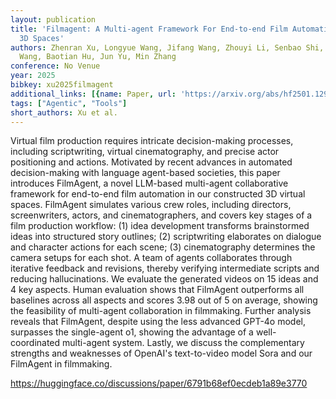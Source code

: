 ```yaml
---
layout: publication
title: 'Filmagent: A Multi-agent Framework For End-to-end Film Automation In Virtual
  3D Spaces'
authors: Zhenran Xu, Longyue Wang, Jifang Wang, Zhouyi Li, Senbao Shi, Xue Yang, Yiyu
  Wang, Baotian Hu, Jun Yu, Min Zhang
conference: No Venue
year: 2025
bibkey: xu2025filmagent
additional_links: [{name: Paper, url: 'https://arxiv.org/abs/hf2501.12909'}]
tags: ["Agentic", "Tools"]
short_authors: Xu et al.
---
```

Virtual film production requires intricate decision-making processes, including scriptwriting, virtual cinematography, and precise actor positioning and actions. Motivated by recent advances in automated decision-making with language agent-based societies, this paper introduces FilmAgent, a novel LLM-based multi-agent collaborative framework for end-to-end film automation in our constructed 3D virtual spaces. FilmAgent simulates various crew roles, including directors, screenwriters, actors, and cinematographers, and covers key stages of a film production workflow: (1) idea development transforms brainstormed ideas into structured story outlines; (2) scriptwriting elaborates on dialogue and character actions for each scene; (3) cinematography determines the camera setups for each shot. A team of agents collaborates through iterative feedback and revisions, thereby verifying intermediate scripts and reducing hallucinations. We evaluate the generated videos on 15 ideas and 4 key aspects. Human evaluation shows that FilmAgent outperforms all baselines across all aspects and scores 3.98 out of 5 on average, showing the feasibility of multi-agent collaboration in filmmaking. Further analysis reveals that FilmAgent, despite using the less advanced GPT-4o model, surpasses the single-agent o1, showing the advantage of a well-coordinated multi-agent system. Lastly, we discuss the complementary strengths and weaknesses of OpenAI's text-to-video model Sora and our FilmAgent in filmmaking.

https://huggingface.co/discussions/paper/6791b68ef0ecdeb1a89e3770